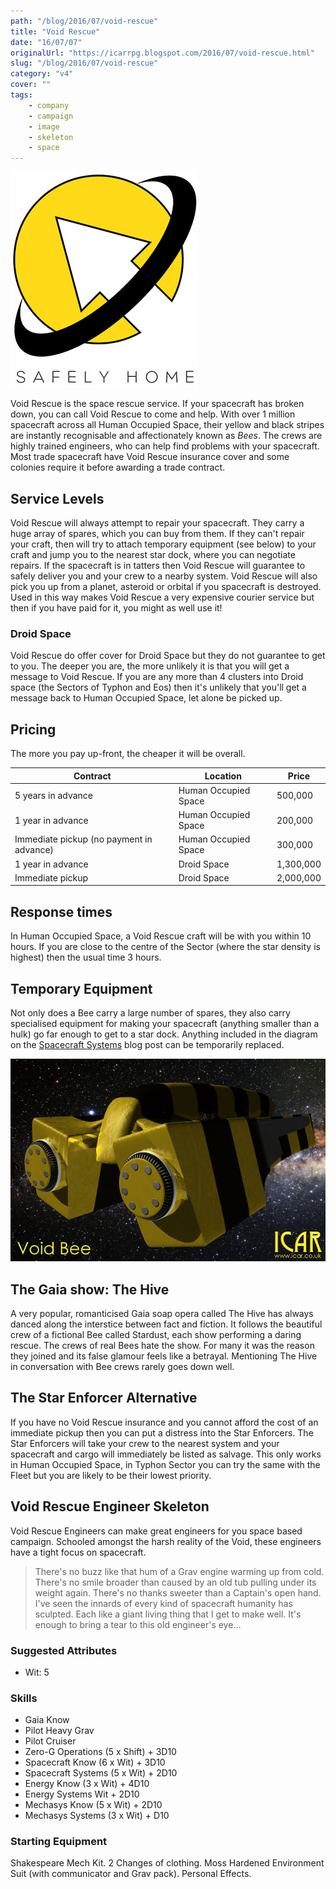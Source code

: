 ```yaml
---
path: "/blog/2016/07/void-rescue"
title: "Void Rescue"
date: "16/07/07"
originalUrl: "https://icarrpg.blogspot.com/2016/07/void-rescue.html"
slug: "/blog/2016/07/void-rescue"
category: "v4"
cover: ""
tags:
    - company
    - campaign
    - image
    - skeleton
    - space
---
```

![Void rescue logo, a yellow planet with a white arrow cut into it and black rings. Their motto "Safely Home" is below.](./images/voidrescuelogo.jpg)

Void Rescue is the space rescue service. If your spacecraft has broken down, you can call Void Rescue to come and help. With over 1 million spacecraft across all Human Occupied Space, their yellow and black stripes are instantly recognisable and affectionately known as *Bees*. The crews are highly trained engineers, who can help find problems with your spacecraft. Most trade spacecraft have Void Rescue insurance cover and some colonies require it before awarding a trade contract.  

## Service Levels

Void Rescue will always attempt to repair your spacecraft. They carry a huge array of spares, which you can buy from them. If they can't repair your craft, then will try to attach temporary equipment (see below) to your craft and jump you to the nearest star dock, where you can negotiate repairs. If the spacecraft is in tatters then Void Rescue will guarantee to safely deliver you and your crew to a nearby system.  Void Rescue will also pick you up from a planet, asteroid or orbital if you spacecraft is destroyed. Used in this way makes Void Rescue a very expensive courier service but then if you have paid for it, you might as well use it!  

### Droid Space

Void Rescue do offer cover for Droid Space but they do not guarantee to get to you. The deeper you are, the more unlikely it is that you will get a message to Void Rescue. If you are any more than 4 clusters into Droid space (the Sectors of Typhon and Eos) then it's unlikely that you'll get a message back to Human Occupied Space, let alone be picked up.  

## Pricing

The more you pay up-front, the cheaper it will be overall. 

|Contract|Location|Price|
|--- |--- |--- |
|5 years in advance|Human Occupied Space|500,000|
|1 year in advance|Human Occupied Space|200,000|
|Immediate pickup (no payment in advance)|Human Occupied Space|300,000|
|1 year in advance|Droid Space|1,300,000|
|Immediate pickup|Droid Space|2,000,000|


## Response times

In Human Occupied Space, a Void Rescue craft will be with you within 10 hours. If you are close to the centre of the Sector (where the star density is highest) then the usual time 3 hours.  

## Temporary Equipment

Not only does a Bee carry a large number of spares, they also carry specialised equipment for making your spacecraft (anything smaller than a hulk) go far enough to get to a star dock. Anything included in the diagram on the [Spacecraft Systems](../2015-11-01-spacecraft-systems) blog post can be temporarily replaced.  

![The void bee is a yellow and black striped ship, largely utilitarian looking](./images/voidbee.jpg) 

## The Gaia show: The Hive

A very popular, romanticised Gaia soap opera called The Hive has always danced along the interstice between fact and fiction. It follows the beautiful crew of a fictional Bee called Stardust, each show performing a daring rescue. The crews of real Bees hate the show. For many it was the reason they joined and its false glamour feels like a betrayal. Mentioning The Hive in conversation with Bee crews rarely goes down well.  

## The Star Enforcer Alternative

If you have no Void Rescue insurance and you cannot afford the cost of an immediate pickup then you can put a distress into the Star Enforcers. The Star Enforcers will take your crew to the nearest system and your spacecraft and cargo will immediately be listed as salvage. This only works in Human Occupied Space, in Typhon Sector you can try the same with the Fleet but you are likely to be their lowest priority.  

## Void Rescue Engineer Skeleton

Void Rescue Engineers can make great engineers for you space based campaign. Schooled amongst the harsh reality of the Void, these engineers have a tight focus on spacecraft.  

> There's no buzz like that hum of a Grav engine warming up from cold. There's no smile broader than caused by an old tub pulling under its weight again. There's no thanks sweeter than a Captain's open hand. I've seen the innards of every kind of spacecraft humanity has sculpted. Each like a giant living thing that I get to make well. It's enough to bring a tear to this old engineer's eye...

### Suggested Attributes

* Wit: 5 

### Skills

* Gaia Know  
* Pilot Heavy Grav 
* Pilot Cruiser 
* Zero-G Operations (5 x Shift) + 3D10 
* Spacecraft Know (6 x Wit) + 3D10 
* Spacecraft Systems (5 x Wit) + 2D10 
* Energy Know (3 x Wit) + 4D10 
* Energy Systems Wit + 2D10 
* Mechasys Know (5 x Wit) + 2D10 
* Mechasys Systems (3 x Wit) + D10 

### Starting Equipment

Shakespeare Mech Kit. 2 Changes of clothing. Moss Hardened Environment Suit (with communicator and Grav pack). Personal Effects.  